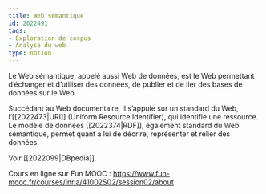 ```yaml
---
title: Web sémantique
id: 2022491
tags:
- Exploration de corpus
- Analyse du web
type: notion
---
```


Le Web sémantique, appelé aussi Web de données, est le Web permettant d’échanger et d’utiliser des données, de publier et de lier des bases de données sur le Web.

Succédant au Web documentaire, il s’appuie sur un standard du Web, l’[[2022473|URI]] (Uniform Resource Identifier), qui identifie une ressource. Le modèle de données [[2022374|RDF]], également standard du Web sémantique, permet quant à lui de décrire, représenter et relier des données.

Voir [[2022099|DBpedia]].

Cours en ligne sur Fun MOOC : <https://www.fun-mooc.fr/courses/inria/41002S02/session02/about>

